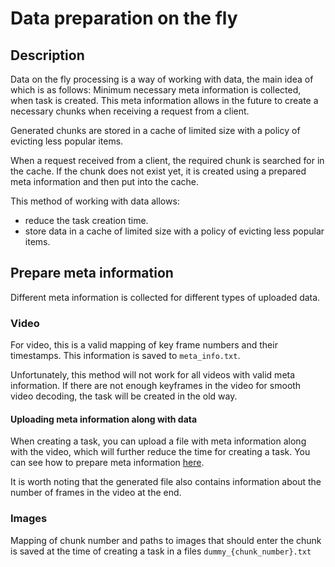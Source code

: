 # Data preparation on the fly

## Description
Data on the fly processing is a way of working with data, the main idea of which is as follows:
Minimum necessary meta information is collected, when task is created.
This meta information allows in the future to create a necessary chunks when receiving a request from a client.

Generated chunks are stored in a cache of limited size with a policy of evicting less popular items.

When a request received from a client, the required chunk is searched for in the cache.
If the chunk does not exist yet, it is created using a prepared meta information and then put into the cache.

This method of working with data  allows:
- reduce the task creation time.
- store data in a cache of limited size with a policy of evicting less popular items.

## Prepare meta information
Different meta information is collected for different types of uploaded data.
### Video
For video, this is a valid mapping of key frame numbers and their timestamps. This information is saved to `meta_info.txt`.

Unfortunately, this method will not work for all videos with valid meta information.
If there are not enough keyframes in the video for smooth video decoding, the task will be created in the old way.

#### Uploading meta information along with data

When creating a task, you can upload a file with meta information along with the video,
which will further reduce the time for creating a task.
You can see how to prepare meta information [here](/utils/prepare_meta_information/README.md).

It is worth noting that the generated file also contains information about the number of frames in the video at the end.

### Images
Mapping of chunk number and paths to images that should enter the chunk
is saved at the time of creating a task in a files `dummy_{chunk_number}.txt`
